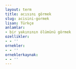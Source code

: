```yaml
---
layout: term
title: acısını görmek
slug: acisini-gormek
lisan: Türkçe
anlamlar:
- bir yakınının ölümünü görmek
ozellikler:
- - ''
ornekler:
- - ''
orneklerkaynak:
- - ''
---
```

